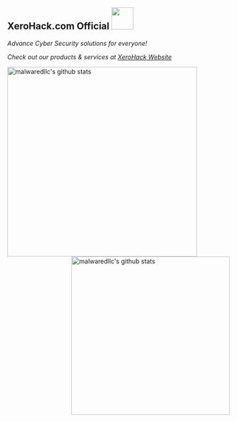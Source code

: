 <h2>XeroHack.com Official <img src="https://media.giphy.com/media/mGcNjsfWAjY5AEZNw6/giphy.gif" width="50"></h2>

*Advance Cyber Security solutions for everyone!*

*Check out our products & services at [XeroHack Website](https://xerohack.com/)*

<img align="left" width="430" height="auto" alt="malwaredllc's github stats" src="https://github-readme-stats.vercel.app/api?username=xerohackcom&hide_border=true&title_color=0ff54c&icon_color=0ff54c&text_color=c9d1d9&bg_color=0d1117&show_icons=true;count_private=true&amp;include_all_commits=true">

<img align="right" width="359" height="auto" alt="malwaredllc's github stats" src="https://github-readme-stats.vercel.app/api/top-langs/?username=xerohackcom&hide_border=true&title_color=0ff54c&icon_color=0ff54c&text_color=c9d1d9&bg_color=0d1117&layout=compact&amp;show_icons=true&amp;">
